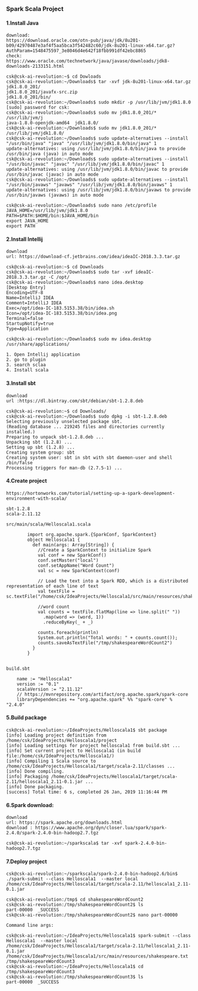 ### Spark Scala Project

#### 1.Install Java

    download:
    https://download.oracle.com/otn-pub/java/jdk/8u201-b09/42970487e3af4f5aa5bca3f542482c60/jdk-8u201-linux-x64.tar.gz?AuthParam=1548475597_3e8046d4e642f18fbb991df42ebc8865
    check:
    https://www.oracle.com/technetwork/java/javase/downloads/jdk8-downloads-2133151.html

    csk@csk-ai-revolution:~$ cd Dowloads
    csk@csk-ai-revolution:~/Downloads$ tar -xvf jdk-8u201-linux-x64.tar.gz
    jdk1.8.0_201/
    jdk1.8.0_201/javafx-src.zip
    jdk1.8.0_201/bin/
    csk@csk-ai-revolution:~/Downloads$ sudo mkdir -p /usr/lib/jvm/jdk1.8.0
    [sudo] password for csk:
    csk@csk-ai-revolution:~/Downloads$ sudo mv jdk1.8.0_201/* /usr/lib/jvm/j
    java-1.8.0-openjdk-amd64  jdk1.8.0/
    csk@csk-ai-revolution:~/Downloads$ sudo mv jdk1.8.0_201/* /usr/lib/jvm/jdk1.8.0/
    csk@csk-ai-revolution:~/Downloads$ sudo update-alternatives --install "/usr/bin/java" "java" "/usr/lib/jvm/jdk1.8.0/bin/java" 1
    update-alternatives: using /usr/lib/jvm/jdk1.8.0/bin/java to provide /usr/bin/java (java) in auto mode
    csk@csk-ai-revolution:~/Downloads$ sudo update-alternatives --install "/usr/bin/javac" "javac" "/usr/lib/jvm/jdk1.8.0/bin/javac" 1
    update-alternatives: using /usr/lib/jvm/jdk1.8.0/bin/javac to provide /usr/bin/javac (javac) in auto mode
    csk@csk-ai-revolution:~/Downloads$ sudo update-alternatives --install "/usr/bin/javaws" "javaws" "/usr/lib/jvm/jdk1.8.0/bin/javaws" 1
    update-alternatives: using /usr/lib/jvm/jdk1.8.0/bin/javaws to provide /usr/bin/javaws (javaws) in auto mode

    csk@csk-ai-revolution:~/Downloads$ sudo nano /etc/profile
    JAVA_HOME=/usr/lib/jvm/jdk1.8.0
    PATH=$PATH:$HOME/bin:$JAVA_HOME/bin
    export JAVA_HOME
    export PATH

#### 2.Install Intellij

    download
    url: https://download-cf.jetbrains.com/idea/ideaIC-2018.3.3.tar.gz

    csk@csk-ai-revolution:~$ cd Downloads
    csk@csk-ai-revolution:~/Downloads$ sudo tar -xvf ideaIC-2018.3.3.tar.gz -C /opt/
    csk@csk-ai-revolution:~/Downloads$ nano idea.desktop
    [Desktop Entry]
    Encoding=UTF-8
    Name=IntelliJ IDEA
    Comment=IntelliJ IDEA
    Exec=/opt/idea-IC-183.5153.38/bin/idea.sh
    Icon=/opt/idea-IC-183.5153.38/bin/idea.png
    Terminal=false
    StartupNotify=true
    Type=Application

    csk@csk-ai-revolution:~/Downloads$ sudo mv idea.desktop /usr/share/applications/

    1. Open Intellij application
    2. go to plugin
    3. search sclaa
    4. Install scala

#### 3.Install sbt

    download
    url :https://dl.bintray.com/sbt/debian/sbt-1.2.8.deb

    csk@csk-ai-revolution:~$ cd Downloads/
    csk@csk-ai-revolution:~/Downloads$ sudo dpkg -i sbt-1.2.8.deb
    Selecting previously unselected package sbt.
    (Reading database ... 219245 files and directories currently installed.)
    Preparing to unpack sbt-1.2.8.deb ...
    Unpacking sbt (1.2.8) ...
    Setting up sbt (1.2.8) ...
    Creating system group: sbt
    Creating system user: sbt in sbt with sbt daemon-user and shell /bin/false
    Processing triggers for man-db (2.7.5-1) ...

#### 4.Create project

    https://hortonworks.com/tutorial/setting-up-a-spark-development-environment-with-scala/

    sbt-1.2.8
    scala-2.11.12

    src/main/scala/Helloscala1.scala

            import org.apache.spark.{SparkConf, SparkContext}
            object Helloscala1 {
              def main(args: Array[String]) {
                //Create a SparkContext to initialize Spark
                val conf = new SparkConf()
                conf.setMaster("local")
                conf.setAppName("Word Count")
                val sc = new SparkContext(conf)

                // Load the text into a Spark RDD, which is a distributed representation of each line of text
                val textFile = sc.textFile("/home/csk/IdeaProjects/Helloscala1/src/main/resources/shakespeare.txt")

                //word count
                val counts = textFile.flatMap(line => line.split(" "))
                  .map(word => (word, 1))
                  .reduceByKey(_ + _)

                counts.foreach(println)
                System.out.println("Total words: " + counts.count());
                counts.saveAsTextFile("/tmp/shakespeareWordCount2")
              }
            }


    build.sbt

        name := "Helloscala1"
        version := "0.1"
        scalaVersion := "2.11.12"
        // https://mvnrepository.com/artifact/org.apache.spark/spark-core
        libraryDependencies += "org.apache.spark" %% "spark-core" % "2.4.0"


#### 5.Build package

    csk@csk-ai-revolution:~/IdeaProjects/Helloscala1$ sbt package
    [info] Loading project definition from /home/csk/IdeaProjects/Helloscala1/project
    [info] Loading settings for project helloscala1 from build.sbt ...
    [info] Set current project to Helloscala1 (in build file:/home/csk/IdeaProjects/Helloscala1/)
    [info] Compiling 1 Scala source to /home/csk/IdeaProjects/Helloscala1/target/scala-2.11/classes ...
    [info] Done compiling.
    [info] Packaging /home/csk/IdeaProjects/Helloscala1/target/scala-2.11/helloscala1_2.11-0.1.jar ...
    [info] Done packaging.
    [success] Total time: 6 s, completed 26 Jan, 2019 11:16:44 PM

#### 6.Spark download:

    download
    url: https://spark.apache.org/downloads.html
    download : https://www.apache.org/dyn/closer.lua/spark/spark-2.4.0/spark-2.4.0-bin-hadoop2.7.tgz

    csk@csk-ai-revolution:~/sparkscala$ tar -xvf spark-2.4.0-bin-hadoop2.7.tgz

#### 7.Deploy project

    csk@csk-ai-revolution:~/sparkscala/spark-2.4.0-bin-hadoop2.6/bin$ ./spark-submit --class Helloscala1  --master local /home/csk/IdeaProjects/Helloscala1/target/scala-2.11/helloscala1_2.11-0.1.jar

    csk@csk-ai-revolution:/tmp$ cd shakespeareWordCount2
    csk@csk-ai-revolution:/tmp/shakespeareWordCount2$ ls
    part-00000  _SUCCESS
    csk@csk-ai-revolution:/tmp/shakespeareWordCount2$ nano part-00000

    Command line args:
    
    csk@csk-ai-revolution:~/IdeaProjects/Helloscala1$ spark-submit --class Helloscala1  --master local /home/csk/IdeaProjects/Helloscala1/target/scala-2.11/helloscala1_2.11-0.1.jar /home/csk/IdeaProjects/Helloscala1/src/main/resources/shakespeare.txt /tmp/shakespeareWordCount3
    csk@csk-ai-revolution:~/IdeaProjects/Helloscala1$ cd /tmp/shakespeareWordCount3
    csk@csk-ai-revolution:/tmp/shakespeareWordCount3$ ls
    part-00000  _SUCCESS
